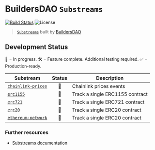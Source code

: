 # BuildersDAO `Substreams`

[![Build Status](https://github.com/Graph-BuildersDAO/substreams/actions/workflows/ci.yml/badge.svg)](https://github.com/Graph-BuildersDAO/substreams/actions/workflows/ci.yml)
![License](https://img.shields.io/github/license/Graph-BuildersDAO/substreams)

> [`Substreams`](https://substreams.streamingfast.io) built by [BuildersDAO](https://www.buildersdao.tech/)

## Development Status

🔨 = In progress.
🛠 = Feature complete. Additional testing required.
✅ = Production-ready.

| Substream      | Status | Description |
|----------------|:------:|-------------|
| [`chainlink-prices`](chainlink-prices/)                 | 🔨 | Chainlink prices events
| [`erc1155`](erc1155/)                 | 🔨 | Track a single ERC1155 contract
| [`erc721`](erc721/)                 | 🔨 | Track a single ERC721 contract
| [`erc20`](erc20/)                 | 🔨 | Track a single ERC20 contract
| [`ethereum-network`](ethereum-network/)                 | 🔨 | Track a single ERC20 contract


### Further resources

- [Substreams documentation](https://substreams.streamingfast.io)